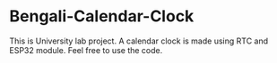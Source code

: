 # Bengali-Calendar-Clock
This is University lab project. A calendar clock is made using RTC and ESP32 module. Feel free to use the code. 
